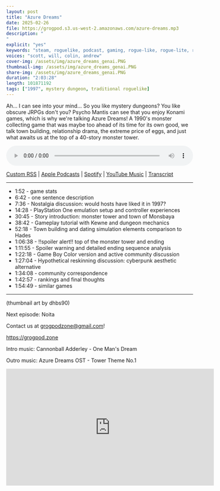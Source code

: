 ```yaml
---
layout: post
title: "Azure Dreams"
date: 2025-02-26
file: https://grogpod.s3.us-west-2.amazonaws.com/azure-dreams.mp3
description: "
"
explicit: "yes" 
keywords: "steam, roguelike, podcast, gaming, rogue-like, rogue-lite, roguelite"
voices: "scott, will, colin, andrew"
cover-img: /assets/img/azure_dreams_genai.PNG
thumbnail-img: /assets/img/azure_dreams_genai.PNG
share-img: /assets/img/azure_dreams_genai.PNG
duration: "2:03:28"
length: 101871192 
tags: ["1997", mystery dungeon, traditional roguelike]
---
```


Ah... I can see into your mind... So you like mystery dungeons? You like obscure JRPGs don't you? Psycho Mantis can see that you enjoy Konami games, which is why we're talking Azure Dreams! A 1990's monster collecting game that was maybe too ahead of its time for its own good, we talk town building, relationship drama, the extreme price of eggs, and just what awaits us at the top of a 40-story monster tower. 

<div class="container">
  <audio controls style="width: 100%;">
    <source src="https://grogpod.s3.us-west-2.amazonaws.com/azure-dreams.mp3" type="audio/mpeg">
  </audio>
</div>

[Custom RSS](https://grogpod.zone/feed.xml) | [Apple Podcasts](https://podcasts.apple.com/us/podcast/azure-dreams/id1650474911?i=1000696127812) | [Spotify](https://open.spotify.com/episode/4TMzojqkzbScwVXpMqdmL7?si=jy10_l5yQHqRxXYrBqa92g) | [YouTube Music](https://www.youtube.com/playlist?list=PL-ShOmyMvd4jYFChE6tgj0JYG8RKK4xe0) | [Transcript](https://github.com/ScottBurger/going_rogue_podcast/blob/master/docs/transcripts/azure_dreams.txt)

---
* 1:52 - game stats
* 6:42 - one sentence description
* 7:36 - Nostalgia discussion: would hosts have liked it in 1997?
* 14:28 - PlayStation One emulation setup and controller experiences
* 30:45 - Story introduction: monster tower and town of Monsbaya
* 38:42 - Gameplay tutorial with Kewne and dungeon mechanics
* 52:18 - Town building and dating simulation elements comparison to Hades
* 1:06:38 - !!spoiler alert!! top of the monster tower and ending
* 1:11:55 - Spoiler warning and detailed ending sequence analysis
* 1:22:18 - Game Boy Color version and active community discussion
* 1:27:04 - Hypothetical reskinning discussion: cyberpunk aesthetic alternative
* 1:34:08 - community correspondence
* 1:42:57 - rankings and final thoughts
* 1:54:49 - similar games

---

(thumbnail art by dhbs90)

Next episode: Noita

Contact us at grogpodzone@gmail.com!

https://grogpod.zone

Intro music: Cannonball Adderley - One Man's Dream

Outro music: Azure Dreams OST - Tower Theme No.1

<div class="embed-responsive embed-responsive-16by9">
<iframe width="560" height="315" src="https://www.youtube.com/embed/hvvKkSje_tI" title="YouTube video player" frameborder="0" allow="accelerometer; autoplay; clipboard-write; encrypted-media; gyroscope; picture-in-picture" allowfullscreen></iframe>
</div>
